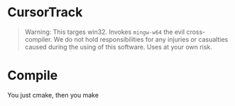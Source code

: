 # CursorTrack

> Warning: This targes win32. Invokes `mingw-w64` the evil cross-compiler. We do not hold responsibilities for any injuries or casualties caused during the using of this software. Uses at your own risk.

# Compile

You just cmake, then you make
